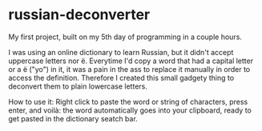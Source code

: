 # russian-deconverter

My first project, built on my 5th day of programming in a couple hours.

I was using an online dictionary to learn Russian, but it didn't accept uppercase letters nor ё.
Everytime I'd copy a word that had a capital letter or a ё ("yo") in it, it was a pain in the ass to replace it manually in order to access the definition. Therefore I created this small gadgety thing to deconvert them to plain lowercase letters. 

How to use it: Right click to paste the word or string of characters, press enter, and voilà: the word automatically goes into your clipboard, ready to get pasted in the dictionary seatch bar.
